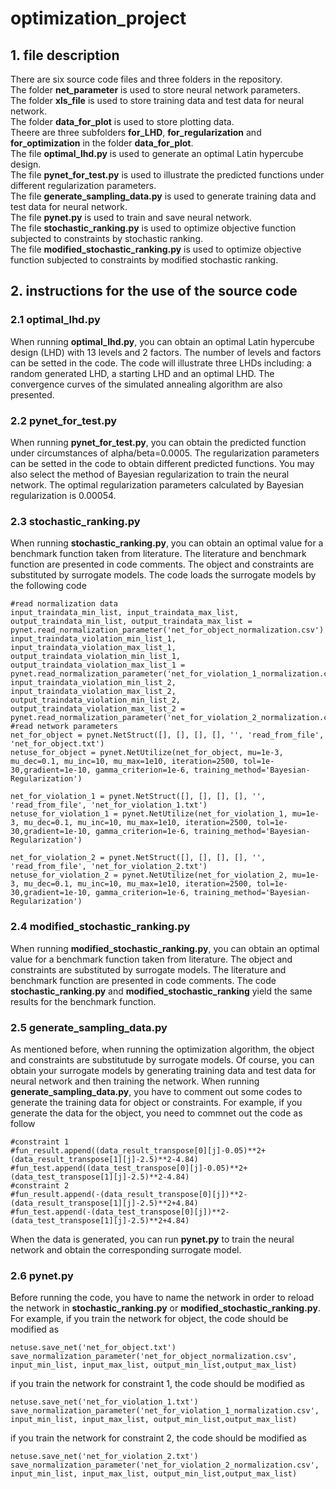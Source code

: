 # optimization_project
## 1. file description
There are six source code files and three folders in the repository.  
The folder **net_parameter** is used to store neural network parameters.  
The folder **xls_file**      is used to store training data and test data for neural network.  
The folder **data_for_plot** is used to store plotting data.  
Theere are three subfolders **for_LHD**, **for_regularization** and **for_optimization** in the folder **data_for_plot**.  
The file **optimal_lhd.py**            is used to generate an optimal Latin hypercube design.  
The file **pynet_for_test.py**         is used to illustrate the predicted functions under different regularization parameters.  
The file **generate_sampling_data.py** is used to generate training data and test data for neural network.  
The file **pynet.py**                  is used to train and save neural network.  
The file **stochastic_ranking.py**          is used to optimize objective function subjected to constraints by stochastic ranking.  
The file **modified_stochastic_ranking.py** is used to optimize objective function subjected to constraints by modified stochastic ranking.  
## 2. instructions for the use of the source code
### 2.1 optimal_lhd.py
When running **optimal_lhd.py**, you can obtain an optimal Latin hypercube design (LHD) with 13 levels and 2 factors. The number of levels and factors can be setted in the code. The code will illustrate three LHDs including: a random generated LHD, a starting LHD and an optimal LHD. The convergence curves of the simulated annealing algorithm are also presented.
### 2.2 pynet_for_test.py
When running **pynet_for_test.py**, you can obtain the predicted function under circumstances of alpha/beta=0.0005. The regularization parameters can be setted in the code to obtain different predicted functions. You may also select the method of Bayesian regularization to train the neural network. The optimal regularization parameters calculated by Bayesian regularization is 0.00054.
### 2.3 stochastic_ranking.py
When running **stochastic_ranking.py**, you can obtain an optimal value for a benchmark function taken from literature. The literature and benchmark function are presented in code comments. The object and constraints are substituted by surrogate models. The code loads the surrogate models by the following code
```
#read normalization data
input_traindata_min_list, input_traindata_max_list, output_traindata_min_list, output_traindata_max_list = pynet.read_normalization_parameter('net_for_object_normalization.csv')
input_traindata_violation_min_list_1, input_traindata_violation_max_list_1, output_traindata_violation_min_list_1, output_traindata_violation_max_list_1 = pynet.read_normalization_parameter('net_for_violation_1_normalization.csv')
input_traindata_violation_min_list_2, input_traindata_violation_max_list_2, output_traindata_violation_min_list_2, output_traindata_violation_max_list_2 = pynet.read_normalization_parameter('net_for_violation_2_normalization.csv')
#read network parameters
net_for_object = pynet.NetStruct([], [], [], [], '', 'read_from_file', 'net_for_object.txt')
netuse_for_object = pynet.NetUtilize(net_for_object, mu=1e-3, mu_dec=0.1, mu_inc=10, mu_max=1e10, iteration=2500, tol=1e-30,gradient=1e-10, gamma_criterion=1e-6, training_method='Bayesian-Regularization')

net_for_violation_1 = pynet.NetStruct([], [], [], [], '', 'read_from_file', 'net_for_violation_1.txt')
netuse_for_violation_1 = pynet.NetUtilize(net_for_violation_1, mu=1e-3, mu_dec=0.1, mu_inc=10, mu_max=1e10, iteration=2500, tol=1e-30,gradient=1e-10, gamma_criterion=1e-6, training_method='Bayesian-Regularization')

net_for_violation_2 = pynet.NetStruct([], [], [], [], '', 'read_from_file', 'net_for_violation_2.txt')
netuse_for_violation_2 = pynet.NetUtilize(net_for_violation_2, mu=1e-3, mu_dec=0.1, mu_inc=10, mu_max=1e10, iteration=2500, tol=1e-30,gradient=1e-10, gamma_criterion=1e-6, training_method='Bayesian-Regularization')
```
### 2.4 modified_stochastic_ranking.py
When running **modified_stochastic_ranking.py**, you can obtain an optimal value for a benchmark function taken from literature. The object and constraints are substituted by surrogate models. The literature and benchmark function are presented in code comments. The code **stochastic_ranking.py** and **modified_stochastic_ranking** yield the same results for the benchmark function.
### 2.5 generate_sampling_data.py
As mentioned before, when running the optimization algorithm, the object and constraints are substitutude by surrogate models. Of course, you can obtain your surrogate models by generating training data and test data for neural network and then training the network. When running **generate_sampling_data.py**, you have to comment out some codes to generate the training data for object or constraints. For example, if you generate the data for the object, you need to commnet out the code as follow
```
#constraint 1
#fun_result.append((data_result_transpose[0][j]-0.05)**2+(data_result_transpose[1][j]-2.5)**2-4.84)
#fun_test.append((data_test_transpose[0][j]-0.05)**2+(data_test_transpose[1][j]-2.5)**2-4.84)
#constraint 2
#fun_result.append(-(data_result_transpose[0][j])**2-(data_result_transpose[1][j]-2.5)**2+4.84)
#fun_test.append(-(data_test_transpose[0][j])**2-(data_test_transpose[1][j]-2.5)**2+4.84)
```
When the data is generated, you can run **pynet.py** to train the neural network and obtain the corresponding surrogate model.
### 2.6 pynet.py
Before running the code, you have to name the network in order to reload the network in **stochastic_ranking.py** or **modified_stochastic_ranking.py**. For example, if you train the network for object, the code should be modified as
```
netuse.save_net('net_for_object.txt')
save_normalization_parameter('net_for_object_normalization.csv', input_min_list, input_max_list, output_min_list,output_max_list)
```
if you train the network for constraint 1, the code should be modified as
```
netuse.save_net('net_for_violation_1.txt')
save_normalization_parameter('net_for_violation_1_normalization.csv', input_min_list, input_max_list, output_min_list,output_max_list)
```
if you train the network for constraint 2, the code should be modified as
```
netuse.save_net('net_for_violation_2.txt')
save_normalization_parameter('net_for_violation_2_normalization.csv', input_min_list, input_max_list, output_min_list,output_max_list)
```
